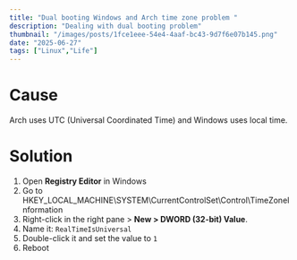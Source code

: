 ```yaml
---
title: "Dual booting Windows and Arch time zone problem "
description: "Dealing with dual booting problem"
thumbnail: "/images/posts/1fce1eee-54e4-4aaf-bc43-9d7f6e07b145.png"
date: "2025-06-27"
tags: ["Linux","Life"]
---
```


# Cause


Arch uses UTC (Universal Coordinated Time) and Windows uses local time.


# Solution

1. Open **Registry Editor** in Windows
2. Go to HKEY_LOCAL_MACHINE\SYSTEM\CurrentControlSet\Control\TimeZoneInformation
3. Right-click in the right pane > **New > DWORD (32-bit) Value**.
4. Name it: `RealTimeIsUniversal`
5. Double-click it and set the value to `1`
6. Reboot
